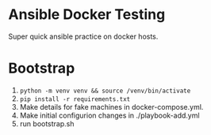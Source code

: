 # Ansible Docker Testing
Super quick ansible practice on docker hosts.

# Bootstrap
1. `python -m venv venv && source /venv/bin/activate`
2. `pip install -r requirements.txt`
3. Make details for fake machines in docker-compose.yml.
4. Make initial configurion changes in ./playbook-add.yml
5. run bootstrap.sh

